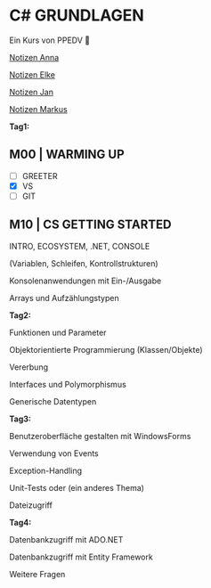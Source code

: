 # C# GRUNDLAGEN

Ein Kurs von PPEDV :rocket:

[Notizen Anna](../anna/a-notes.md)

[Notizen Elke](../elke/e-notes.md)

[Notizen Jan](../jan/j-notes.md)

[Notizen Markus](../markus/m-notes.md)

__Tag1:__​

## M00 | WARMING UP

- [ ] GREETER
- [x] VS
- [ ] GIT

## M10 | CS GETTING STARTED

INTRO, ECOSYSTEM, .NET, CONSOLE

 (Variablen, Schleifen, Kontrollstrukturen)​

Konsolenanwendungen mit Ein-/Ausgabe​

Arrays und Aufzählungstypen​

**Tag2:**​

Funktionen und Parameter​

Objektorientierte Programmierung (Klassen/Objekte)​

Vererbung​

Interfaces und Polymorphismus​

Generische Datentypen​

**Tag3:**​

Benutzeroberfläche gestalten mit WindowsForms​

Verwendung von Events​

Exception-Handling​

Unit-Tests oder (ein anderes Thema)​

Dateizugriff​

**Tag4:**​

Datenbankzugriff mit ADO.NET​

Datenbankzugriff mit Entity Framework​

Weitere Fragen

